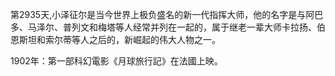 第2935天,小泽征尔是当今世界上极负盛名的新一代指挥大师，他的名字是与阿巴多、马泽尔、普列文和梅塔等人经常并列在一起的，属于继老一辈大师卡拉扬、伯恩斯坦和索尔蒂等人之后的，新崛起的伟大人物之一。

1902年：第一部科幻電影《月球旅行記》在法國上映。